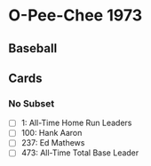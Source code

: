 # O-Pee-Chee 1973 
## Baseball

## Cards

### No Subset
- [ ] 1: All-Time Home Run Leaders<br>
- [ ] 100: Hank Aaron<br>
- [ ] 237: Ed Mathews<br>
- [ ] 473: All-Time Total Base Leader<br>
